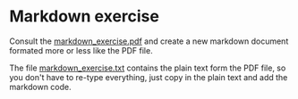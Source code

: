 # Markdown exercise

Consult the [markdown_exercise.pdf](https://github.com/jawalsh/z652-Digital-Libraries/raw/main/resources/markdown_exercise.pdf) and create a new markdown document formated more or less like the PDF file. 

The file [markdown_exercise.txt](https://github.com/jawalsh/z652-Digital-Libraries/blob/main/resources/markdown_exercise.txt) contains the plain text form the PDF file, so you don't have to re-type everything, just copy in the plain text and add the markdown code.
